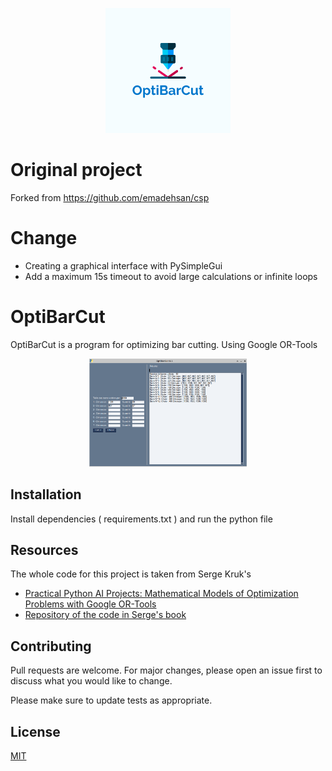 <p align="center">
  <img src="images/logo.png" />
</p>

# Original project
Forked from https://github.com/emadehsan/csp

# Change
- Creating a graphical interface with PySimpleGui
- Add a maximum 15s timeout to avoid large calculations or infinite loops

# OptiBarCut

OptiBarCut is a program for optimizing bar cutting.
Using Google OR-Tools
<p align="center">
  <img src="images/example.png" width="50%" >
</p>

## Installation

Install dependencies ( requirements.txt ) and run the python file


## Resources
The whole code for this project is taken from Serge Kruk's
* [Practical Python AI Projects: Mathematical Models of Optimization Problems with Google OR-Tools](https://amzn.to/3iPceJD)
* [Repository of the code in Serge's book](https://github.com/sgkruk/Apress-AI/)

## Contributing

Pull requests are welcome. For major changes, please open an issue first
to discuss what you would like to change.

Please make sure to update tests as appropriate.

## License

[MIT](https://choosealicense.com/licenses/mit/)